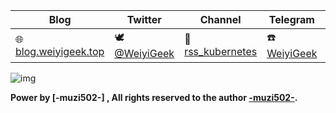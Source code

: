 
| **Blog**                             | **Twitter**                              | **Channel**                            | **Telegram**                             | **Books**                                |
| ------------------------------------ | ---------------------------------------- | -------------------------------------- | ---------------------------------------- | ---------------------------------------- |
| 🌐 [blog.weiyigeek.top](https://blog.weiyigeek.top) | 🕊 [@WeiyiGeek](https://twitter.com/weiyigeek) | 📣 [rss_kubernetes](https://weiyigeek.top/) | ☎️ [WeiyiGeek](https://telegram.me/weiyigeek) | 📕 [Books](https://blog.weiyigeek.top/books/) |


![img](https://cdn.jsdelivr.net/gh/WeiyiGeek/WeiyiGeek/bg.png)

**Power by [-muzi502-] , All rights reserved to the author [-muzi502-](https://github.com/muzi502/muzi502).**
